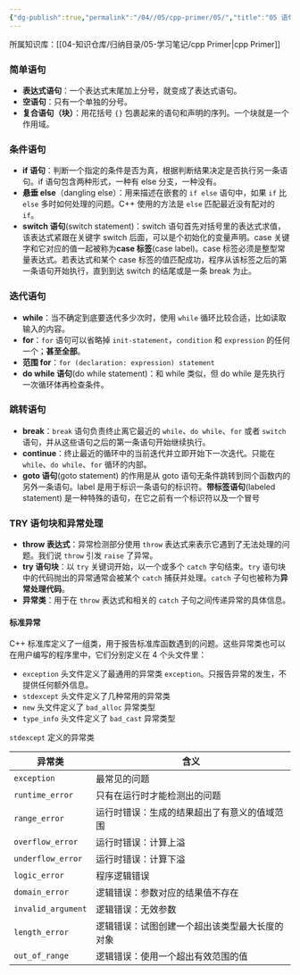 ```yaml
---
{"dg-publish":true,"permalink":"/04//05/cpp-primer/05/","title":"05 语句","tags":["cpp"]}
---
```



所属知识库：[[04-知识仓库/归纳目录/05-学习笔记/cpp Primer\|cpp Primer]]

### 简单语句

- **表达式语句**：一个表达式末尾加上分号，就变成了表达式语句。
- **空语句**：只有一个单独的分号。
- **复合语句（块）**：用花括号 `{}` 包裹起来的语句和声明的序列。一个块就是一个作用域。

### 条件语句

- **if 语句**：判断一个指定的条件是否为真，根据判断结果决定是否执行另一条语句。if 语句包含两种形式，一种有 else 分支，一种没有。
- **悬垂 else**（dangling else）：用来描述在嵌套的 `if else` 语句中，如果 `if` 比 `else` 多时如何处理的问题。C++ 使用的方法是 `else` 匹配最近没有配对的 `if`。
- **switch 语句**(switch statement)：switch 语句首先对括号里的表达式求值，该表达式紧跟在关键字 switch 后面，可以是个初始化的变量声明。case 关键字和它对应的值一起被称为**case 标签**(case label)。case 标签必须是整型常量表达式。若表达式和某个 case 标签的值匹配成功，程序从该标签之后的第一条语句开始执行，直到到达 switch 的结尾或是一条 break 为止。

### 迭代语句

- **while**：当不确定到底要迭代多少次时，使用 `while` 循环比较合适，比如读取输入的内容。
- **for**：`for` 语句可以省略掉 `init-statement`，`condition` 和 `expression` 的任何一个；**甚至全部**。
- **范围 for**：`for (declaration: expression) statement`
- **do while 语句**(do while statement)：和 while 类似，但 do while 是先执行一次循环体再检查条件。

### 跳转语句

- **break**：`break` 语句负责终止离它最近的 `while`、`do while`、`for` 或者 `switch` 语句，并从这些语句之后的第一条语句开始继续执行。
- **continue**：终止最近的循环中的当前迭代并立即开始下一次迭代。只能在 `while`、`do while`、`for` 循环的内部。
- **goto 语句**(goto statement) 的作用是从 goto 语句无条件跳转到同个函数内的另外一条语句。label 是用于标识一条语句的标识符。**带标签语句**(labeled statement) 是一种特殊的语句，在它之前有一个标识符以及一个冒号

### TRY 语句块和异常处理

- **throw 表达式**：异常检测部分使用 `throw` 表达式来表示它遇到了无法处理的问题。我们说 `throw` 引发 `raise` 了异常。
- **try 语句块**：以 `try` 关键词开始，以一个或多个 `catch` 字句结束。`try` 语句块中的代码抛出的异常通常会被某个 `catch` 捕获并处理。`catch` 子句也被称为**异常处理代码**。
- **异常类**：用于在 `throw` 表达式和相关的 `catch` 子句之间传递异常的具体信息。

#### 标准异常

C++ 标准库定义了一组类，用于报告标准库函数遇到的问题。这些异常类也可以在用户编写的程序里中，它们分别定义在 4 个头文件里：

- `exception` 头文件定义了最通用的异常类 `exception`。只报告异常的发生，不提供任何额外信息。
- `stdexcept` 头文件定义了几种常用的异常类
- `new` 头文件定义了 `bad_alloc` 异常类型
- `type_info` 头文件定义了 `bad_cast` 异常类型

`stdexcept` 定义的异常类

| 异常类             | 含义                                           |
| ------------------ | ---------------------------------------------- |
| `exception`        | 最常见的问题                                   |
| `runtime_error`    | 只有在运行时才能检测出的问题                   |
| `range_error`      | 运行时错误：生成的结果超出了有意义的值域范围   |
| `overflow_error`   | 运行时错误：计算上溢                           |
| `underflow_error`  | 运行时错误：计算下溢                           |
| `logic_error`      | 程序逻辑错误                                   |
| `domain_error`     | 逻辑错误：参数对应的结果值不存在               |
| `invalid_argument` | 逻辑错误：无效参数                             |
| `length_error`     | 逻辑错误：试图创建一个超出该类型最大长度的对象 |
| `out_of_range`     | 逻辑错误：使用一个超出有效范围的值             |
